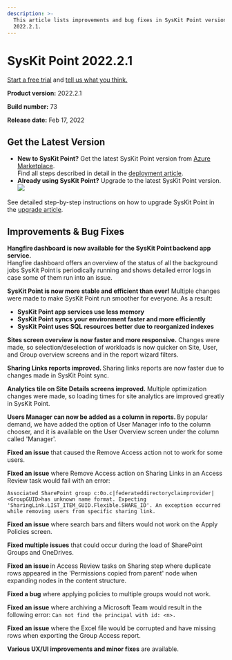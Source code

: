 ```yaml
---
description: >-
  This article lists improvements and bug fixes in SysKit Point version
  2022.2.1.
---
```


# SysKit Point 2022.2.1

[Start a free trial](https://www.syskit.com/products/point/free-trial/) and [tell us what you think.](https://www.syskit.com/company/contact-us/)

**Product version:** 2022.2.1

**Build number:** 73

**Release date:** Feb 17, 2022

## Get the Latest Version

* **New to SysKit Point?** Get the latest SysKit Point version from [Azure Marketplace](https://azuremarketplace.microsoft.com/en-us/marketplace/apps/syskitltd.syskit\_point).\
  Find all steps described in detail in the [deployment article](../../set-up-point-data-center/deployment/deploy-syskit-point.md).
* **Already using SysKit Point?** Upgrade to the latest SysKit Point version.\
  [![](https://aka.ms/deploytoazurebutton)](https://portal.azure.com/#create/Microsoft.Template/uri/https%3A%2F%2Fsyskitassetsstorage.blob.core.windows.net%2Fpoint%2FARMTemplates%2FPointUpdateDeploy%2FPointUpdateTemplate.json)

See detailed step-by-step instructions on how to upgrade SysKit Point in the [upgrade article](../../set-up-point-data-center/deployment/upgrade-syskit-point.md).

## Improvements & Bug Fixes

**Hangfire dashboard is now available for the SysKit Point backend app service.**\
Hangfire dashboard offers an overview of the status of all the background jobs SysKit Point is periodically running and shows detailed error logs in case some of them run into an issue.

**SysKit Point is now more stable and efficient than ever!** Multiple changes were made to make SysKit Point run smoother for everyone. As a result:

* **SysKit Point app services use less memory**
* **SysKit Point syncs your environment faster and more efficiently**
* **SysKit Point uses SQL resources better due to reorganized indexes**

**Sites screen overview is now faster and more responsive.** Changes were made, so selection/deselection of workloads is now quicker on Site, User, and Group overview screens and in the report wizard filters.

**Sharing Links reports improved.** Sharing links reports are now faster due to changes made in SysKit Point sync.

**Analytics tile on Site Details screens improved.** Multiple optimization changes were made, so loading times for site analytics are improved greatly in SysKit Point.

**Users Manager can now be added as a column in reports.** By popular demand, we have added the option of User Manager info to the column chooser, and it is available on the User Overview screen under the column called 'Manager'.

**Fixed an issue** that caused the Remove Access action not to work for some users.

**Fixed an issue** where Remove Access action on Sharing Links in an Access Review task would fail with an error:

`Associated SharePoint group c:0o.c|federateddirectoryclaimprovider|<GroupGUID>has unknown name format. Expecting 'SharingLink.LIST_ITEM_GUID.Flexible.SHARE_ID'. An exception occurred while removing users from specific sharing link.`

**Fixed an issue** where search bars and filters would not work on the Apply Policies screen.

**Fixed multiple issues** that could occur during the load of SharePoint Groups and OneDrives.

**Fixed an issue** in Access Review tasks on Sharing step where duplicate rows appeared in the 'Permissions copied from parent' node when expanding nodes in the content structure.

**Fixed a bug** where applying policies to multiple groups would not work.

**Fixed an issue** where archiving a Microsoft Team would result in the following error: `Can not find the principal with id: <n>.`

**Fixed an issue** where the Excel file would be corrupted and have missing rows when exporting the Group Access report.

**Various UX/UI improvements and minor fixes** are available.
